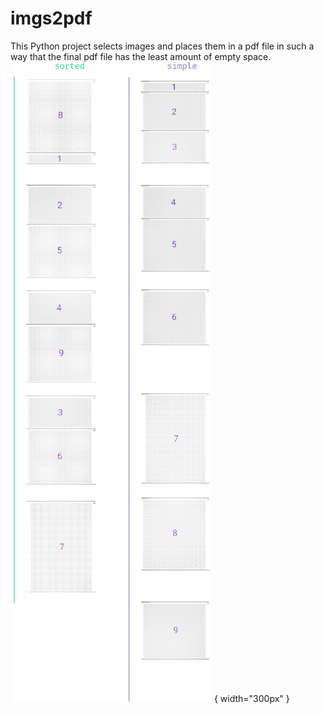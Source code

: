 # imgs2pdf
This Python project selects images and places them in a pdf file in such a way that the final pdf file has the least amount of empty space.
![comparison](./readme_images/r-m.png) { width="300px" }
